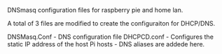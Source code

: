 DNSmasq configuration files for raspberry pie and home lan.

A total of 3 files are modified to create the configuraiton for DHCP/DNS.

DNSMasq.Conf - DNS configuration file
DHCPCD.conf - Configures the static IP address of the host Pi
hosts - DNS aliases are addede here.